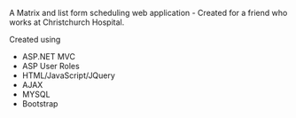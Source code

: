 A Matrix and list form scheduling web application - Created for a friend who works at Christchurch Hospital.

Created using
- ASP.NET MVC
- ASP User Roles
- HTML/JavaScript/JQuery
- AJAX
- MYSQL
- Bootstrap
